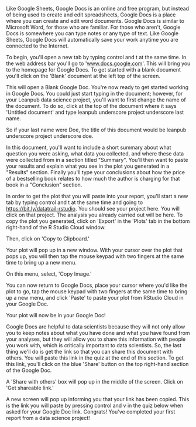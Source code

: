 Like Google Sheets, Google Docs is an online and free program, but instead of being used to create and edit spreadsheets, Google Docs is a place where you can create and edit word documents. Google Docs is similar to Microsoft Word, for those who are familiar. For those who aren't, Google Docs is somewhere you can type notes or any type of text. Like Google Sheets, Google Docs will automatically save your work anytime you are connected to the Internet.  

To begin, you'll open a new tab by typing control and t at the same time. In the web address bar you'll go to 'www.docs.google.com'. This will bring you to the homepage for Google Docs. To get started with a blank document you'll click on the 'Blank' document at the left top of the screen.

This will open a Blank Google Doc. You're now ready to get started working in Google Docs. You could just start typing in the document; however, for your Leanpub data science project, you'll want to first change the name of the document. To do so, click at the top of the document where it says 'Untitled document' and type leanpub underscore project underscore last name.

So if your last name were Doe, the title of this document would be leanpub underscore project underscore doe.

In this document, you'll want to include a short summary about what question you were asking, what data you collected, and where these data were collected from in a section titled "Summary". You'll then want to paste your results and explain what you see in the plot you generated in a "Results" section. Finally you'll type your conclusions about how the price of a bestselling book relates to how much the author is charging for that book in a "Conclusion" section. 

In order to get the plot that you will paste into your report, you'll start a new tab by typing control and t at the same time and going to https://bit.ly/datatrail-rstudio. You should see your project here. You will click on that project. The analysis you already carried out will be here. To copy the plot you generated, click on 'Export' in the 'Plots' tab in the bottom right-hand of the R Studio Cloud window. 

Then, click on 'Copy to Clipboard.' 

Your plot will pop up in a new window. With your cursor over the plot that pops up, you will then tap the mouse keypad with two fingers at the same time to bring up a new menu. 

On this menu, select, 'Copy Image.' 

You can now return to Google Docs, place your cursor where you'd like the plot to go, tap the mouse keypad with two fingers at the same time to bring up a new menu, and click 'Paste' to paste your plot from RStudio Cloud in your Google Doc.

Your plot will now be in your Google Doc!

Google Docs are helpful to data scientists because they will not only allow you to keep notes about what you have done and what you have found from your analyses, but they will allow you to share this information with people you work with, which is critically important to data scientists. So, the last thing we'll do is get the link so that you can share this document with others. You will paste this link in the quiz at the end of this section. To get this link, you'll click on the blue 'Share' button on the top right-hand section of the Google Doc.

A 'Share with others' box will pop up in the middle of the screen. Click on 'Get shareable link.' 

A new screen will pop up informing you that your link has been copied. This is the link you will paste by pressing control and v in the quiz below when asked for your Google Doc link. Congrats! You've completed your first report from a data science project!
